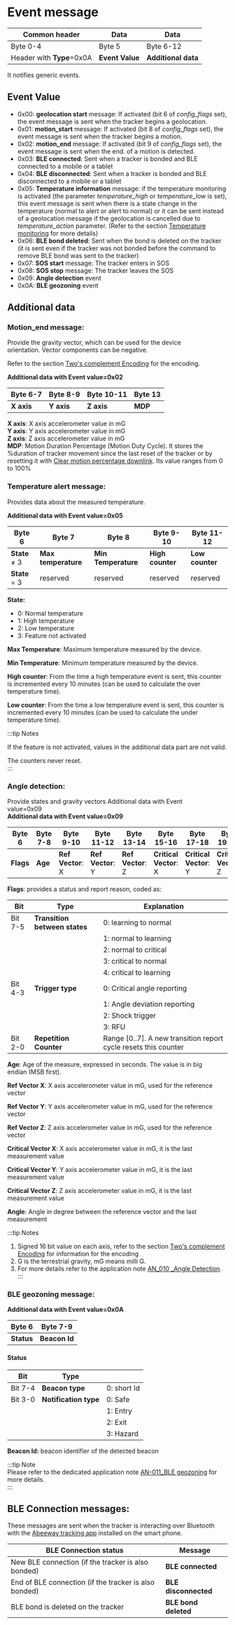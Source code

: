 # Event message

| Common header              | Data            | Data                |
| -------------------------- | --------------- | ------------------- |
| Byte 0-4                   | Byte 5          | Byte 6-12           |
| Header with **Type**\=0x0A | **Event Value** | **Additional data** |

It notifies generic events.

## Event Value

-   0x00: **geolocation start** message: If activated (bit 6 of *config_flags* set), the event message is sent when the tracker begins a geolocation.
-   0x01: **motion_start** message: If activated (bit 8 of *config_flags* set), the event message is sent when the tracker begins a motion.
-   0x02: **motion_end** message: If activated (bit 9 of *config_flags* set), the event message is sent when the end. of a motion is detected.
-   0x03: **BLE connected**: Sent when a tracker is bonded and BLE connected to a mobile or a tablet
-   0x04: **BLE disconnected**: Sent when a tracker is bonded and BLE disconnected to a mobile or a tablet
-   0x05: **Temperature information** message: if the temperature monitoring is activated (the parameter *temperature_high* or *temperature_low* is set), this event message is sent when there is a state change in the temperature (normal to alert or alert to normal) or it can be sent instead of a geolocation message if the geolocation is cancelled due to *temperature_action* parameter. (Refer to the section [Temperature monitoring](../../functioning/temperature-monitoring/readme.md) for more details)
-   0x06: **BLE bond deleted**: Sent when the bond is deleted on the tracker (it is sent even if the tracker was not bonded before the command to remove BLE bond was sent to the tracker)
-   0x07: **SOS start** message: The tracker enters in SOS
-   0x08: **SOS stop** message: The tracker leaves the SOS
-   0x09: **Angle detection** event
-   0x0A: **BLE geozoning** event

## Additional data

### Motion_end message:

Provide the gravity vector, which can be used for the device  
orientation. Vector components can be negative.

 Refer to the section [Two's complement Encoding](../../downlink-messages/two-complement-encoding/readme.md) for the
 encoding.

**Additional data with Event value=0x02**

| Byte 6-7   | Byte 8-9   | Byte 10-11 | Byte 13 |
| ---------- | ---------- | ---------- | ------- |
| **X axis** | **Y axis** | **Z axis** | **MDP** |

**X axis**: X axis accelerometer value in mG  
**Y axis**: Y axis accelerometer value in mG  
**Z axis**: Z axis accelerometer value in mG  
**MDP**: Motion Duration Percentage (Motion Duty Cycle). It stores the %duration of tracker movement since the last reset of the tracker or by resetting it with [Clear motion percentage downlink](../../downlink-messages/clear-motion-percentage/). Its value ranges from 0 to 100%

### Temperature alert message:

Provides data about the measured temperature.

**Additional data with Event value=0x05**

| Byte 6        | Byte 7              | Byte 8              | Byte 9-10        | Byte 11-12      |
| ------------- | ------------------- | ------------------- | ---------------- | --------------- |
| **State** ≠ 3 | **Max temperature** | **Min Temperature** | **High counter** | **Low counter** |
| **State** = 3 | reserved            | reserved            | reserved         | reserved        |

**State:**

- 0: Normal temperature
- 1: High temperature
- 2: Low temperature
- 3: Feature not activated

**Max Temperature**: Maximum temperature measured by the device.

**Min Temperature**: Minimum temperature measured by the device.

**High counter**: From the time a high temperature event is sent, this counter is incremented every 10 minutes (can be used to calculate the over temperature time).

**Low counter**: From the time a low temperature event is sent, this counter is incremented every 10 minutes (can be used to calculate the under temperature time).

:::tip Notes

If the feature is not activated, values in the additional data part are not valid.

The counters never reset.  
:::

### Angle detection:

Provide states and gravity vectors Additional data with Event  
value=0x09  
**Additional data with Event value=0x09**

| Byte 6    | Byte 7-8 | Byte 9-10         | Byte 11-12        | Byte 13-14        | Byte 15-16             | Byte 17-18             | Byte 19-20             | Byte 21   |
| --------- | -------- | ----------------- | ----------------- | ----------------- | ---------------------- | ---------------------- | ---------------------- | --------- |
| **Flags** | **Age**  | **Ref Vector**: X | **Ref Vector**: Y | **Ref Vector**: Z | **Critical Vector**: X | **Critical Vector**: Y | **Critical Vector**: Z | **angle** |

**Flags**: provides a status and report reason, coded as:

| Bit     | Type                          | Explanation                                                       |
| ------- | ----------------------------- | ----------------------------------------------------------------- |
| Bit 7-5 | **Transition between states** | 0: learning to normal                                             |
|         |                               | 1: normal to learning                                             |
|         |                               | 2: normal to critical                                             |
|         |                               | 3: critical to normal                                             |
|         |                               | 4: critical to learning                                           |
| Bit 4-3 | **Trigger type**              | 0: Critical angle reporting                                       |
|         |                               | 1: Angle deviation reporting                                      |
|         |                               | 2: Shock trigger                                                  |
|         |                               | 3: RFU                                                            |
| Bit 2-0 | **Repetition Counter**        | Range \[0..7\]. A new transition report cycle resets this counter |

**Age**: Age of the measure, expressed in seconds. The value is in big  
endian (MSB first).

**Ref Vector X**: X axis accelerometer value in mG, used for the reference vector

**Ref Vector Y**: Y axis accelerometer value in mG, used for the reference vector

**Ref Vector Z**: Z axis accelerometer value in mG, used for the reference vector

**Critical Vector X**: X axis accelerometer value in mG, it is the last measurement value

**Critical Vector Y**: Y axis accelerometer value in mG, it is the last measurement value

**Critical Vector Z**: Z axis accelerometer value in mG, it is the last measurement value

**Angle**: Angle in degree between the reference vector and the last  
measurement

:::tip Notes
1.  Signed 16 bit value on each axis, refer to the section [Two's complement Encoding](../../downlink-messages/two-complement-encoding/readme.md) for information for the encoding
2.  G is the terrestrial gravity, mG means milli G.
3.  For more details refer to the application note [AN_010 \_Angle Detection](https://actilitysa.sharepoint.com/:f:/t/aby/Evqx0qp6AQ1OqrI7-2DoIxsB1wKjLBjykfPh2p7Lo8mP7g?e=VrNdaS).  
:::

### BLE geozoning message:

**Additional data with Event value=0x0A**

| Byte 6     | Byte 7-9      |
| ---------- | ------------- |
| **Status** | **Beacon Id** |

#### Status

| Bit     | Type                  |             |
| ------- | --------------------- | ----------- |
| Bit 7-4 | **Beacon type**       | 0: short Id |
| Bit 3-0 | **Notification type** | 0: Safe     |
|         |                       | 1: Entry    |
|         |                       | 2: Exit     |
|         |                       | 3: Hazard   |

**Beacon Id:** beacon identifier of the detected beacon

:::tip Note  
Please refer to the dedicated application note [AN-011_BLE geozoning](/D-Reference/DocLibrary_R/AbeewayTrackers_R.md#application-notes) for more details.  
:::

## BLE Connection messages:

These messages are sent when the tracker is interacting over Bluetooth with the [Abeeway tracking app](/C-Procedure-Topics/GetStartedMobileApp_T/) installed on the smart phone.

|  BLE Connection status                |  Message      |
|-------------------------------------------|-----------------------|
|  New BLE connection (if the tracker is also bonded)    |  **BLE connected**    |
|  End of BLE connection (if the tracker is also bonded) |  **BLE disconnected** |
|  BLE bond is deleted on the tracker       |  **BLE bond deleted** |
